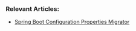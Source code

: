 
### Relevant Articles:
- [Spring Boot Configuration Properties Migrator](https://www.baeldung.com/spring-boot-properties-migrator)
